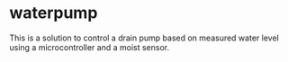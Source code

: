 # waterpump

This is a solution to control a drain pump based on measured water level using a microcontroller and a moist sensor.
